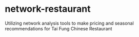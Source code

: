 # network-restaurant
Utilizing network analysis tools to make pricing and seasonal recommendations for Tai Fung Chinese Restaurant
